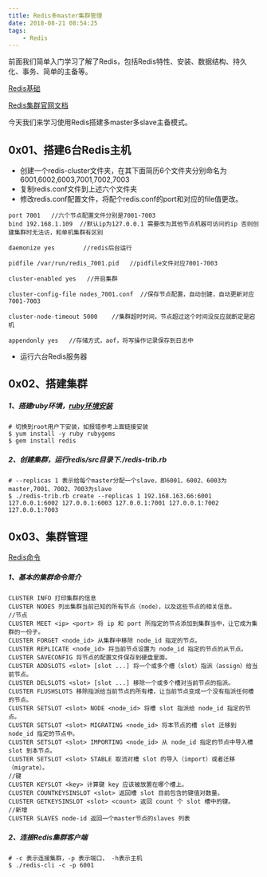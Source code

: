 ```yaml
---
title: Redis多master集群管理
date: 2018-08-21 08:54:25
tags:
	- Redis
---
```


前面我们简单入门学习了解了Redis，包括Redis特性、安装、数据结构、持久化、事务、简单的主备等。

[Redis基础](https://duriancoder.github.io/2018/08/08/Redis%E5%85%A5%E9%97%A8%E6%95%99%E7%A8%8B/)

[Redis集群官网文档](http://www.redis.cn/topics/cluster-tutorial.html) <!-- more -->

今天我们来学习使用Redis搭建多master多slave主备模式。

## 0x01、搭建6台Redis主机

- 创建一个redis-cluster文件夹，在其下面简历6个文件夹分别命名为6001,6002,6003,7001,7002,7003
- 复制redis.conf文件到上述六个文件夹
- 修改redis.conf配置文件，将配个redis.conf的port和对应的file值更改。

```
port 7001   //六个节点配置文件分别是7001-7003
bind 192.168.1.109  //默认ip为127.0.0.1 需要改为其他节点机器可访问的ip 否则创建集群时无法访，和单机集群有区别

daemonize yes        //redis后台运行

pidfile /var/run/redis_7001.pid   //pidfile文件对应7001-7003

cluster-enabled yes   //开启集群

cluster-config-file nodes_7001.conf  //保存节点配置，自动创建，自动更新对应7001-7003

cluster-node-timeout 5000    //集群超时时间，节点超过这个时间没反应就断定是宕机

appendonly yes   //存储方式，aof，将写操作记录保存到日志中
```

- 运行六台Redis服务器



## 0x02、搭建集群

##### 1、搭建ruby环境，[ruby环境安装](http://www.runoob.com/ruby/ruby-installation-unix.html)

```
# 切换到root用户下安装，如报错参考上面链接安装
$ yum install -y ruby rubygems
$ gem install redis
```

##### 2、创建集群，运行redis/src目录下./redis-trib.rb

```
# --replicas 1 表示给每个master分配一个slave，即6001、6002、6003为master,7001、7002、7003为slave
$ ./redis-trib.rb create --replicas 1 192.168.163.66:6001 127.0.0.1:6002 127.0.0.1:6003 127.0.0.1:7001 127.0.0.1:7002 127.0.0.1:7003
```



## 0x03、集群管理

[Redis命令](http://www.redis.cn/commands.html)

##### 1、基本的集群命令简介

```
CLUSTER INFO 打印集群的信息
CLUSTER NODES 列出集群当前已知的所有节点（node），以及这些节点的相关信息。 
//节点
CLUSTER MEET <ip> <port> 将 ip 和 port 所指定的节点添加到集群当中，让它成为集群的一份子。
CLUSTER FORGET <node_id> 从集群中移除 node_id 指定的节点。
CLUSTER REPLICATE <node_id> 将当前节点设置为 node_id 指定的节点的从节点。
CLUSTER SAVECONFIG 将节点的配置文件保存到硬盘里面。
CLUSTER ADDSLOTS <slot> [slot ...] 将一个或多个槽（slot）指派（assign）给当前节点。
CLUSTER DELSLOTS <slot> [slot ...] 移除一个或多个槽对当前节点的指派。
CLUSTER FLUSHSLOTS 移除指派给当前节点的所有槽，让当前节点变成一个没有指派任何槽的节点。
CLUSTER SETSLOT <slot> NODE <node_id> 将槽 slot 指派给 node_id 指定的节点。
CLUSTER SETSLOT <slot> MIGRATING <node_id> 将本节点的槽 slot 迁移到 node_id 指定的节点中。
CLUSTER SETSLOT <slot> IMPORTING <node_id> 从 node_id 指定的节点中导入槽 slot 到本节点。
CLUSTER SETSLOT <slot> STABLE 取消对槽 slot 的导入（import）或者迁移（migrate）。 
//键
CLUSTER KEYSLOT <key> 计算键 key 应该被放置在哪个槽上。
CLUSTER COUNTKEYSINSLOT <slot> 返回槽 slot 目前包含的键值对数量。
CLUSTER GETKEYSINSLOT <slot> <count> 返回 count 个 slot 槽中的键。 
//新增
CLUSTER SLAVES node-id 返回一个master节点的slaves 列表
```

##### 2、连接Redis集群客户端

```
# -c 表示连接集群，-p 表示端口， -h表示主机
$ ./redis-cli -c -p 6001
```


